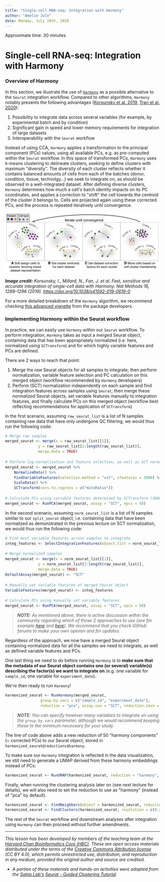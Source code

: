 ```yaml
---
title: "Single-cell RNA-seq: Integration with Harmony"
author: "Amelie Jule"
date: Monday, July 20th, 2020
---
```


Approximate time: 30 minutes


# Single-cell RNA-seq: Integration with Harmony

### Overview of Harmony

In this section, we illustrate the use of [`Harmony`](https://portals.broadinstitute.org/harmony/articles/quickstart.html) as a possible alternative to the `Seurat` integration workflow. Compared to other algorithms, `Harmony` notably presents the following advantages ([Korsunsky et al. 2019](https://www.nature.com/articles/s41592-019-0619-0), [Tran et al. 2020](https://genomebiology.biomedcentral.com/articles/10.1186/s13059-019-1850-9)): 

1. Possibility to integrate data across several variables (for example, by experimental batch and by condition)
2. Significant gain in speed and lower memory requirements for integration of large datasets
3. Interoperability with the `Seurat` workflow

Instead of using CCA, `Harmony` applies a transformation to the principal component (PCs) values, using all available PCs, e.g. as pre-computed within the `Seurat` workflow. In this space of transformed PCs, `Harmony` uses k-means clustering to delineate clusters, seeking to define clusters with maximum "diversity". The diversity of each cluster reflects whether it contains balanced amounts of cells from each of the batches (donor, condition, tissue, technolgy...) we seek to integrate on, as should be observed in a well-integrated dataset. After defining diverse clusters, `Harmony` determines how much a cell's batch identity impacts on its PC coordinates, and applies a correction to "shift" the cell towards the centroid of the cluster it belongs to. Cells are projected again using these corrected PCs, and the process is repeated iteratively until convergence. 

<p align="center">
<img src="../img/harmony_overview.jpeg" width="600">
</p>

_**Image credit:** Korsunsky, I., Millard, N., Fan, J. et al. Fast, sensitive and accurate integration of single-cell data with Harmony. Nat Methods 16, 1289–1296 (2019). https://doi.org/10.1038/s41592-019-0619-0_

For a more detailed breakdown of the `Harmony` algorithm, we recommend checking [this advanced vignette](http://htmlpreview.github.io/?https://github.com/immunogenomics/harmony/blob/master/docs/advanced.html) from the package developers.


### Implementing Harmony within the Seurat workflow

In practice, we can easily use `Harmony` within our `Seurat` workflow. To perform integration, `Harmony` takes as input a *merged* Seurat object, containing data that has been appropriately normalized (i.e. here, normalized using `SCTransform`) and for which highly variable features and PCs are defined.

There are 2 ways to reach that point:

1. Merge the *raw* Seurat objects for all samples to integrate; then perform normalization, variable feature selection and PC calculation on this merged object (workflow recommended by `Harmony` developers)
2. Perform (SCT) normalization independently on each sample and find integration features across samples using `Seurat`; then merge these *normalized* Seurat objects, set variable features manually to integration features, and finally calculate PCs on this merged object (workflow best reflecting recommendations for application of `SCTransform`)

In the first scenario, assuming `raw_seurat_list` is a list of N samples containing raw data that have only undergone QC filtering, we would thus run the following code:

```r
# Merge raw samples
merged_seurat <- merge(x = raw_seurat_list[[1]],
		       y = raw_seurat_list[2:length(raw_seurat_list)],
		       merge.data = TRUE)

# Perform log-normalization and feature selection, as well as SCT normalization on global object
merged_seurat <- merged_seurat %>%
    NormalizeData() %>%
    FindVariableFeatures(selection.method = "vst", nfeatures = 2000) %>% 
    ScaleData() %>%
    SCTransform(vars.to.regress = c("mitoRatio"))

# Calculate PCs using variable features determined by SCTransform (3000 by default)
merged_seurat <- RunPCA(merged_seurat, assay = "SCT", npcs = 50)
```

In the second scenario, assuming `norm_seurat_list` is a list of N samples similar to our `split_seurat` object, i.e. containing data that have been normalized as demonstrated in the previous lecture on SCT normalization, we would thus run the following code:

```r
# Find most variable features across samples to integrate
integ_features <- SelectIntegrationFeatures(object.list = norm_seurat_list, nfeatures = 3000) 

# Merge normalized samples
merged_seurat <- merge(x = norm_seurat_list[[1]],
		       y = norm_seurat_list[2:length(raw_seurat_list)],
		       merge.data = TRUE)
DefaultAssay(merged_seurat) <- "SCT"

# Manually set variable features of merged Seurat object
VariableFeatures(merged_seurat) <- integ_features

# Calculate PCs using manually set variable features
merged_seurat <- RunPCA(merged_seurat, assay = "SCT", npcs = 50)
```

> _**NOTE:** As mentioned above, there is active discussion within the community regarding which of those 2 approaches to use (see for example [here](https://github.com/immunogenomics/harmony/issues/41) and [here](https://github.com/satijalab/sctransform/issues/55#issuecomment-633843730)). We recommend that you check GitHub forums to make your own opinion and for updates._


Regardless of the approach, we now have a merged Seurat object containing normalized data for all the samples we need to integrate, as well as defined variable features and PCs. 

One last thing we need to do before running `Harmony` is to **make sure that the metadata of our Seurat object contains one (or several) variable(s) describing the factor(s) we want to integrate on** (e.g. one variable for `sample_id`, one variable for `experiment_date`). 

We're then ready to run `Harmony`!

```r
harmonized_seurat <- RunHarmony(merged_seurat, 
				group.by.vars = c("sample_id", "experiment_date"), 
				reduction = "pca", assay.use = "SCT", reduction.save = "harmony")
```
> _**NOTE**: You can specify however many variables to integrate on using the `group.by.vars` parameter, although we would recommend keeping these to the minimum necessary for your study._

The line of code above adds a new reduction of 50 "harmony components" (~ corrected PCs) to our Seurat object, stored in `harmonized_seurat@reductions$harmony`.

To make sure our `Harmony` integration is reflected in the data visualization, we still need to generate a UMAP derived from these harmony embeddings instead of PCs:

```r
harmonized_seurat <- RunUMAP(harmonized_seurat, reduction = "harmony", assay = "SCT", dims = 1:40)
```

Finally, when running the clustering analysis later on (see next lecture for details), we will also need to set the reduction to use as "harmony" (instead of "pca" by default).

```r
harmonized_seurat <- FindNeighbors(object = harmonized_seurat, reduction = "harmony")
harmonized_seurat <- FindClusters(harmonized_seurat, resolution = c(0.2, 0.4, 0.6, 0.8, 1.0, 1.2))
```

The rest of the `Seurat` workflow and downstream analyses after integration using `Harmony` can then proceed without further amendments.




***

*This lesson has been developed by members of the teaching team at the [Harvard Chan Bioinformatics Core (HBC)](http://bioinformatics.sph.harvard.edu/). These are open access materials distributed under the terms of the [Creative Commons Attribution license](https://creativecommons.org/licenses/by/4.0/) (CC BY 4.0), which permits unrestricted use, distribution, and reproduction in any medium, provided the original author and source are credited.*

* *A portion of these materials and hands-on activities were adapted from the [Satija Lab's](https://satijalab.org/) [Seurat - Guided Clustering Tutorial](https://satijalab.org/seurat/pbmc3k_tutorial.html)*
